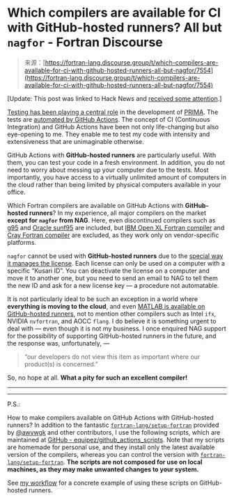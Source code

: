 <!--yml
category: 未分类
date: 2024-05-27 14:51:58
-->

# Which compilers are available for CI with GitHub-hosted runners? All but `nagfor` - Fortran Discourse

> 来源：[https://fortran-lang.discourse.group/t/which-compilers-are-available-for-ci-with-github-hosted-runners-all-but-nagfor/7554](https://fortran-lang.discourse.group/t/which-compilers-are-available-for-ci-with-github-hosted-runners-all-but-nagfor/7554)

[Update: This post was linked to Hack News and [received some attention](https://news.ycombinator.com/item?id=39656405).]

[Testing has been playing a central role](https://github.com/orgs/libprima/discussions/39) in the development of [PRIMA](http://www.libprima.net). The tests are [automated by GitHub Actions](https://github.com/libprima/prima?tab=readme-ov-file#how). The concept of CI (Continuous Integration) and GitHub Actions have been not only life-changing but also eye-opening to me. They enable me to test my code with intensity and extensiveness that are unimaginable otherwise.

GitHub Actions with **GitHub-hosted runners** are particularly useful. With them, you can test your code in a fresh environment. In addition, you do not need to worry about messing up your computer due to the tests. Most importantly, you have access to a virtually unlimited amount of computers in the cloud rather than being limited by physical computers available in your office.

Which Fortran compilers are available on GitHub Actions with **GitHub-hosted runners**? In my experience, all major compilers on the market **except for `nagfor` from NAG**. Here, even discontinued compilers such as [g95](https://en.wikipedia.org/wiki/G95) and [Oracle sunf95](https://www.oracle.com/tools/developerstudio/downloads/developer-studio-jsp.html) are included, but [IBM Open XL Fortran compiler](https://www.ibm.com/products/open-xl-fortran-aix-compiler-power) and [Cray Fortran compiler](https://cpe.ext.hpe.com/docs/cce/) are excluded, as they work only on vendor-specific platforms.

`nagfor` cannot be used with **GitHub-hosted runners** due to the [special way it manages the license](https://support.nag.com/content/kusari-frequently-asked-questions). Each license can only be used on a computer with a specific “Kusari ID”. You can deactivate the license on a computer and move it to another one, but you need to send an email to NAG to tell them the new ID and ask for a new license key — a procedure not automatable.

It is not particularly ideal to be such an exception in a world where **everything is moving to the cloud**, and even [MATLAB is available on GitHub-hosted runners](https://github.com/matlab-actions/setup-matlab), not to mention other compilers such as Intel `ifx`, NVIDIA `nvfortran`, and AOCC `flang`. I do believe it is something urgent to deal with — even though it is not my business. I once enquired NAG support for the possibility of supporting GitHub-hosted runners in the future, and the response was, unfortunately, —

> “our developers do not view this item as important where our product(s) is concerned.”

So, no hope at all. **What a pity for such an excellent compiler!**

* * *

* * *

P.S.:

How to make compilers available on GitHub Actions with GitHub-hosted runners? In addition to the fantastic [`fortran-lang/setup-fortran`](https://github.com/fortran-lang/setup-fortran) provided by [@awvwgk](/u/awvwgk) and other contributors, I use the following scripts, which are maintained at [GitHub - equipez/github_actions_scripts](https://github.com/equipez/github_actions_scripts). Note that my scripts are homemade for personal use, and they install only the latest available version of the compilers, whereas you can control the version with [`fortran-lang/setup-fortran`](https://github.com/fortran-lang/setup-fortran). **The scripts are not composed for use on local machines, as they may make unwanted changes to your system.**

See [my workflow](https://github.com/libprima/prima/blob/ec42cb0c49e1425d4fe5838dcc20c2d3891308c9/.github/workflows/lint_hosted.yml#L89-L114) for a concrete example of using these scripts on GitHub-hosted runners.